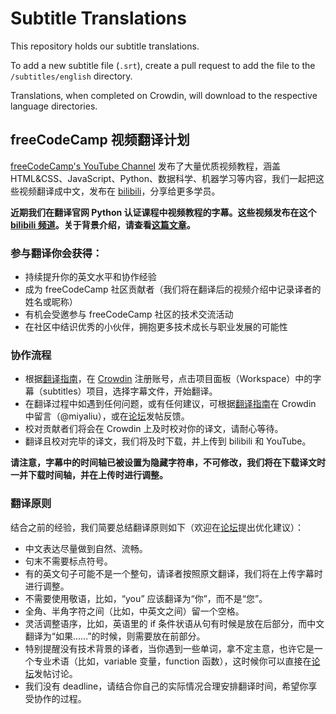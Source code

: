 # Subtitle Translations

This repository holds our subtitle translations.

To add a new subtitle file (`.srt`), create a pull request to add the file to the `/subtitles/english` directory.

Translations, when completed on Crowdin, will download to the respective language directories.

## freeCodeCamp 视频翻译计划

[freeCodeCamp's YouTube Channel](https://www.youtube.com/freecodecamp) 发布了大量优质视频教程，涵盖 HTML&CSS、JavaScript、Python、数据科学、机器学习等内容，我们一起把这些视频翻译成中文，发布在 [bilibili](https://space.bilibili.com/335505768)，分享给更多学员。

**近期我们在翻译官网 Python 认证课程中视频教程的字幕。这些视频发布在这个 [bilibili 频道](https://space.bilibili.com/23738296/)。关于背景介绍，请查看[这篇文章](https://chinese.freecodecamp.org/news/python-curriculum-chinese-version/)。**

### 参与翻译你会获得：

- 持续提升你的英文水平和协作经验
- 成为 freeCodeCamp 社区贡献者（我们将在翻译后的视频介绍中记录译者的姓名或昵称）
- 有机会受邀参与 freeCodeCamp 社区的技术交流活动
- 在社区中结识优秀的小伙伴，拥抱更多技术成长与职业发展的可能性

### 协作流程
- 根据[翻译指南]()，在 [Crowdin]() 注册账号，点击项目面板（Workspace）中的字幕（subtitles）项目，选择字幕文件，开始翻译。
- 在翻译过程中如遇到任何问题，或有任何建议，可根据[翻译指南]()在 Crowdin 中留言（@miyaliu），或在[论坛]()发帖反馈。
- 校对贡献者们将会在 Crowdin 上及时校对你的译文，请耐心等待。
- 翻译且校对完毕的译文，我们将及时下载，并上传到 bilibili 和 YouTube。

**请注意，字幕中的时间轴已被设置为隐藏字符串，不可修改，我们将在下载译文时一并下载时间轴，并在上传时进行调整。**

### 翻译原则
结合之前的经验，我们简要总结翻译原则如下（欢迎在[论坛]()提出优化建议）：

- 中文表达尽量做到自然、流畅。
- 句末不需要标点符号。
- 有的英文句子可能不是一个整句，请译者按照原文翻译，我们将在上传字幕时进行调整。
- 不需要使用敬语，比如，“you” 应该翻译为“你”，而不是“您”。
- 全角、半角字符之间（比如，中英文之间）留一个空格。
- 灵活调整语序，比如，英语里的 if 条件状语从句有时候是放在后部分，而中文翻译为“如果......”的时候，则需要放在前部分。
- 特别提醒没有技术背景的译者，当你遇到一些单词，拿不定主意，也许它是一个专业术语（比如，variable 变量，function 函数），这时候你可以直接在[论坛]()发帖讨论。
- 我们没有 deadline，请结合你自己的实际情况合理安排翻译时间，希望你享受协作的过程。
